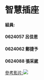 # 智慧插座
#### 組員:
#### 0624057 呂佳恩
#### 0624062 鄭捷予
#### 0624088 張采崴

[參考影片:![](smart-socket-10.jpg=80%x)](https://youtu.be/nFEY_k_2zxQ)
